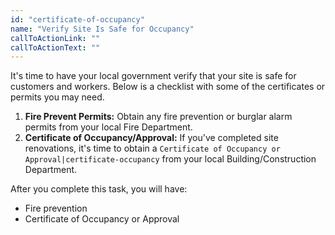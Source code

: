 ```yaml
---
id: "certificate-of-occupancy"
name: "Verify Site Is Safe for Occupancy"
callToActionLink: ""
callToActionText: ""
---
```


It's time to have your local government verify that your site is safe for customers and workers. Below is a checklist with some of the certificates or permits you may need.
      
1. **Fire Prevent Permits:** Obtain any fire prevention or burglar alarm permits from your local Fire Department.
2. **Certificate of Occupancy/Approval:** If you've completed site renovations, it's time to obtain a `Certificate of Occupancy or Approval|certificate-occupancy` from your local Building/Construction Department.

After you complete this task, you will have:
- Fire prevention
- Certificate of Occupancy or Approval
